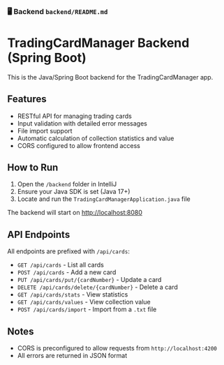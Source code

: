 ### 🖥️ Backend `backend/README.md`

# TradingCardManager Backend (Spring Boot)

This is the Java/Spring Boot backend for the TradingCardManager app.

## Features

- RESTful API for managing trading cards
- Input validation with detailed error messages
- File import support
- Automatic calculation of collection statistics and value
- CORS configured to allow frontend access

## How to Run

1. Open the `/backend` folder in IntelliJ
2. Ensure your Java SDK is set (Java 17+)
3. Locate and run the `TradingCardManagerApplication.java` file

The backend will start on [http://localhost:8080](http://localhost:8080)

## API Endpoints

All endpoints are prefixed with `/api/cards`:

- `GET /api/cards` - List all cards
- `POST /api/cards` - Add a new card
- `PUT /api/cards/put/{cardNumber}` - Update a card
- `DELETE /api/cards/delete/{cardNumber}` - Delete a card
- `GET /api/cards/stats` - View statistics
- `GET /api/cards/values` - View collection value
- `POST /api/cards/import` - Import from a `.txt` file

## Notes

- CORS is preconfigured to allow requests from `http://localhost:4200`
- All errors are returned in JSON format
